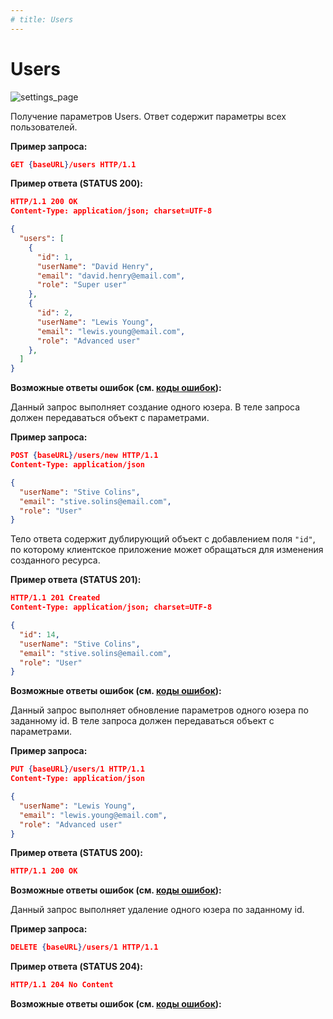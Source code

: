 ```yaml
---
# title: Users
---
```

# Users

![settings_page](/images/settings_page/users.png)

<req method="get" path="/users" isArrow>

Получение параметров Users. Ответ содержит параметры всех пользователей.

**Пример запроса:**

```json
GET {baseURL}/users HTTP/1.1
```

**Пример ответа (STATUS 200):**

```json
HTTP/1.1 200 OK
Content-Type: application/json; charset=UTF-8

{
  "users": [
    {
      "id": 1,
      "userName": "David Henry",
      "email": "david.henry@email.com",
      "role": "Super user"
    },
    {
      "id": 2,
      "userName": "Lewis Young",
      "email": "lewis.young@email.com",
      "role": "Advanced user"
    },
  ]
}
```

**Возможные ответы ошибок (см. [коды ошибок](/api/v1/errors.html)):**

</req>

<!-- ********************************************************************************************** 

-->
<req method="post" path="/users/new" isArrow>

Данный запрос выполняет создание одного юзера.
В теле запроса должен передаваться объект с параметрами.

**Пример запроса:**

```json
POST {baseURL}/users/new HTTP/1.1
Content-Type: application/json

{
  "userName": "Stive Colins",
  "email": "stive.solins@email.com",
  "role": "User"
}
```

Тело ответа содержит дублирующий объект с добавлением поля `"id"`, по которому клиентское приложение может обращаться для изменения созданного ресурса.

**Пример ответа (STATUS 201):**

```json
HTTP/1.1 201 Created
Content-Type: application/json; charset=UTF-8

{
  "id": 14,
  "userName": "Stive Colins",
  "email": "stive.solins@email.com",
  "role": "User"
}
```

**Возможные ответы ошибок (см. [коды ошибок](/api/v1/errors.html)):**

</req>

<!-- **********************************************************************************************

-->
<req method="put" path="/users/{id}" isArrow>

Данный запрос выполняет обновление параметров одного юзера по заданному id.
В теле запроса должен передаваться объект с параметрами.

**Пример запроса:**

```json
PUT {baseURL}/users/1 HTTP/1.1
Content-Type: application/json

{
  "userName": "Lewis Young",
  "email": "lewis.young@email.com",
  "role": "Advanced user"
}
```

**Пример ответа (STATUS 200):**

```json
HTTP/1.1 200 OK
```

**Возможные ответы ошибок (см. [коды ошибок](/api/v1/errors.html)):**

</req>

<!-- ********************************************************************************************** 

-->
<req method="delete" path="/users/{id}" isArrow>

Данный запрос выполняет удаление одного юзера по заданному id.

**Пример запроса:**

```json
DELETE {baseURL}/users/1 HTTP/1.1
```

**Пример ответа (STATUS 204):**

```json
HTTP/1.1 204 No Content
```

**Возможные ответы ошибок (см. [коды ошибок](/api/v1/errors.html)):**

</req>